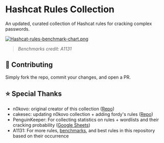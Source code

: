 # Hashcat Rules Collection
An updated, curated collection of Hashcat rules for cracking complex passwords.

[![Hashcat-rules-benchmark-chart.png](https://i.postimg.cc/25zNPYDn/Hashcat-rules-benchmark-chart.png)](https://postimg.cc/mP6nH0hr)

> *Benchmarks credit: A1131*

## 🤝 Contributing
Simply fork the repo, commit your changes, and open a PR.

## ⭐ Special Thanks
- n0kovo: original creator of this collection ([Repo](https://github.com/n0kovo/hashcat-rules-collection))
- cakesec: updating n0kovo collection + adding fordy's rules ([Repo](https://github.com/cakesec/rules))
- PenguinKeeper: For collecting statistics on rules + wordlists and their cracking probability ([Google Sheets](https://docs.google.com/spreadsheets/d/1qQNwggWIWtL-m0EYrRg_vdwHOrZCY-SnWcYTwQN0fMk/edit#gid=1952927995))
- A1131: For more rules, [benchmarks](https://docs.google.com/spreadsheets/d/1ctT9o-hdMaJMe9ZM7e6t9x0uDmGphvOixe0FHnHGCEI/edit?usp=sharing), and best rules in this repository based on their occurrence
